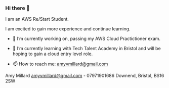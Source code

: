 ### Hi there 👋

I am an AWS Re/Start Student.

I am excited to gain more experience and continue learning.


- 🔭 I’m currently working on, passing my AWS Cloud Practictioner exam. 

- 🌱 I’m currently learning with Tech Talent Academy in Bristol and will be hoping to gain a cloud entry level role.

- 📫 How to reach me: amyvmillard@gmail.com

Amy Millard
amyvmillard@gmail.com - 07971901686
Downend, Bristol, BS16 2SW 
